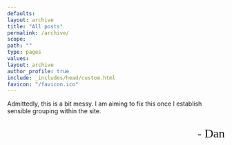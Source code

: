 ```yaml
---
defaults:
layout: archive
title: "All posts"
permalink: /archive/
scope:
path: ""
type: pages
values:
layout: archive
author_profile: true
include: _includes/head/custom.html
favicon: "/favicon.ico"
---
```

Admittedly, this is a bit messy. I am aiming to fix this once I establish sensible grouping within the site. 
<p style="font-family: 'Brush Script MT', cursive; text-align: right; font-size: 28px;">- Dan</p>
